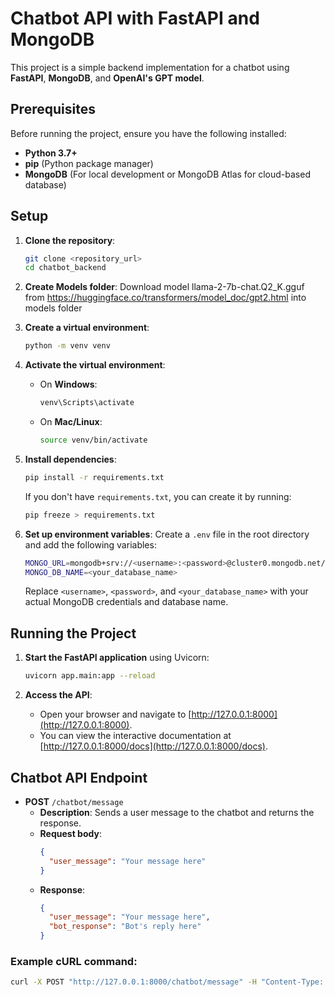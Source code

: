 # Chatbot API with FastAPI and MongoDB

This project is a simple backend implementation for a chatbot using **FastAPI**, **MongoDB**, and **OpenAI's GPT model**.

## Prerequisites

Before running the project, ensure you have the following installed:

- **Python 3.7+**
- **pip** (Python package manager)
- **MongoDB** (For local development or MongoDB Atlas for cloud-based database)

## Setup

1. **Clone the repository**:
    ```bash
    git clone <repository_url>
    cd chatbot_backend
    ```

1. **Create Models folder**:
    Download model llama-2-7b-chat.Q2_K.gguf from https://huggingface.co/transformers/model_doc/gpt2.html into models folder

2. **Create a virtual environment**:
    ```bash
    python -m venv venv
    ```

3. **Activate the virtual environment**:
    - On **Windows**:
      ```bash
      venv\Scripts\activate
      ```
    - On **Mac/Linux**:
      ```bash
      source venv/bin/activate
      ```

4. **Install dependencies**:
    ```bash
    pip install -r requirements.txt
    ```

    If you don't have `requirements.txt`, you can create it by running:
    ```bash
    pip freeze > requirements.txt
    ```

5. **Set up environment variables**:
    Create a `.env` file in the root directory and add the following variables:

    ```bash
    MONGO_URL=mongodb+srv://<username>:<password>@cluster0.mongodb.net/<your_database_name>
    MONGO_DB_NAME=<your_database_name>
    ```

    Replace `<username>`, `<password>`, and `<your_database_name>` with your actual MongoDB credentials and database name.

## Running the Project

1. **Start the FastAPI application** using Uvicorn:
    ```bash
    uvicorn app.main:app --reload
    ```

2. **Access the API**:
    - Open your browser and navigate to [http://127.0.0.1:8000](http://127.0.0.1:8000).
    - You can view the interactive documentation at [http://127.0.0.1:8000/docs](http://127.0.0.1:8000/docs).

## Chatbot API Endpoint

- **POST** `/chatbot/message`
  - **Description**: Sends a user message to the chatbot and returns the response.
  - **Request body**:
    ```json
    {
      "user_message": "Your message here"
    }
    ```
  - **Response**:
    ```json
    {
      "user_message": "Your message here",
      "bot_response": "Bot's reply here"
    }
    ```

### Example cURL command:
```bash
curl -X POST "http://127.0.0.1:8000/chatbot/message" -H "Content-Type: application/json" -d '{"user_message": "Hello, who are you?"}'
